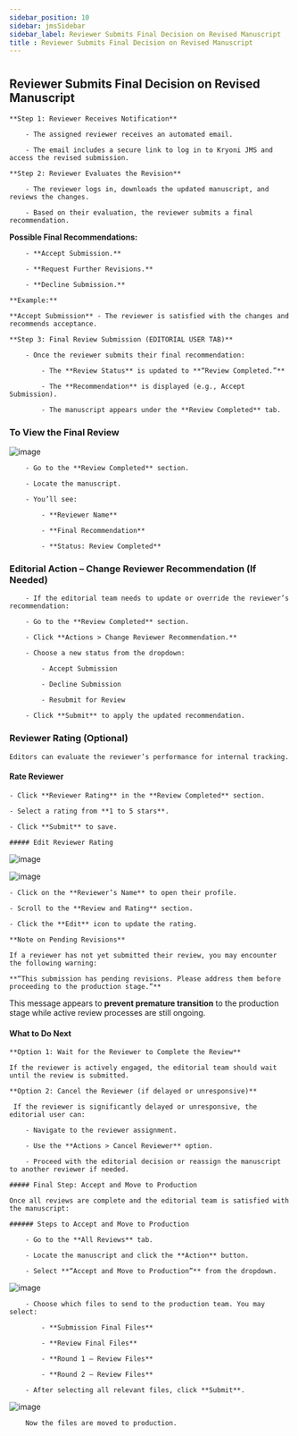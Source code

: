 ```yaml
---
sidebar_position: 10
sidebar: jmsSidebar
sidebar_label: Reviewer Submits Final Decision on Revised Manuscript
title : Reviewer Submits Final Decision on Revised Manuscript
---
```


#

## Reviewer Submits Final Decision on Revised Manuscript

    **Step 1: Reviewer Receives Notification**

        - The assigned reviewer receives an automated email.

        - The email includes a secure link to log in to Kryoni JMS and access the revised submission.

    **Step 2: Reviewer Evaluates the Revision**

        - The reviewer logs in, downloads the updated manuscript, and reviews the changes.

        - Based on their evaluation, the reviewer submits a final recommendation.

**Possible Final Recommendations:**

        - **Accept Submission.**

        - **Request Further Revisions.**

        - **Decline Submission.**

    **Example:**

    **Accept Submission** - The reviewer is satisfied with the changes and recommends acceptance.

    **Step 3: Final Review Submission (EDITORIAL USER TAB)**

        - Once the reviewer submits their final recommendation:

            - The **Review Status** is updated to **“Review Completed.”**

            - The **Recommendation** is displayed (e.g., Accept Submission).

            - The manuscript appears under the **Review Completed** tab.

### To View the Final Review

![image](/assets/images/sending-revised-files/to-view-final-review.webp)

        - Go to the **Review Completed** section.

        - Locate the manuscript.

        - You’ll see:

            - **Reviewer Name**

            - **Final Recommendation**

            - **Status: Review Completed**

### Editorial Action – Change Reviewer Recommendation (If Needed)

        - If the editorial team needs to update or override the reviewer’s recommendation:

        - Go to the **Review Completed** section.

        - Click **Actions > Change Reviewer Recommendation.**

        - Choose a new status from the dropdown:

            - Accept Submission

            - Decline Submission

            - Resubmit for Review

        - Click **Submit** to apply the updated recommendation.

### Reviewer Rating (Optional)

    Editors can evaluate the reviewer’s performance for internal tracking.

#### Rate Reviewer

    - Click **Reviewer Rating** in the **Review Completed** section.

    - Select a rating from **1 to 5 stars**.

    - Click **Submit** to save.

    ##### Edit Reviewer Rating

![image](/assets/images/sending-revised-files/edit-reviewer-1.webp)

![image](/assets/images/sending-revised-files/edit-reviewer-2.webp)

    - Click on the **Reviewer’s Name** to open their profile.

    - Scroll to the **Review and Rating** section.
        
    - Click the **Edit** icon to update the rating.

    **Note on Pending Revisions**

    If a reviewer has not yet submitted their review, you may encounter the following warning:

    **“This submission has pending revisions. Please address them before proceeding to the production stage.”**

This message appears to **prevent premature transition** to the production stage while active review processes are still ongoing.

#### What to Do Next

    **Option 1: Wait for the Reviewer to Complete the Review**

    If the reviewer is actively engaged, the editorial team should wait until the review is submitted.

    **Option 2: Cancel the Reviewer (if delayed or unresponsive)**

     If the reviewer is significantly delayed or unresponsive, the editorial user can:

        - Navigate to the reviewer assignment.

        - Use the **Actions > Cancel Reviewer** option.

        - Proceed with the editorial decision or reassign the manuscript to another reviewer if needed.

    ##### Final Step: Accept and Move to Production

    Once all reviews are complete and the editorial team is satisfied with the manuscript:

    ###### Steps to Accept and Move to Production

        - Go to the **All Reviews** tab.

        - Locate the manuscript and click the **Action** button.

        - Select **“Accept and Move to Production”** from the dropdown.

![image](/assets/images/sending-revised-files/accept-and-move.webp)

        - Choose which files to send to the production team. You may select:

            - **Submission Final Files**

            - **Review Final Files**

            - **Round 1 – Review Files**

            - **Round 2 – Review Files**

        - After selecting all relevant files, click **Submit**.

![image](/assets/images/sending-revised-files/submit.webp)

        Now the files are moved to production.
